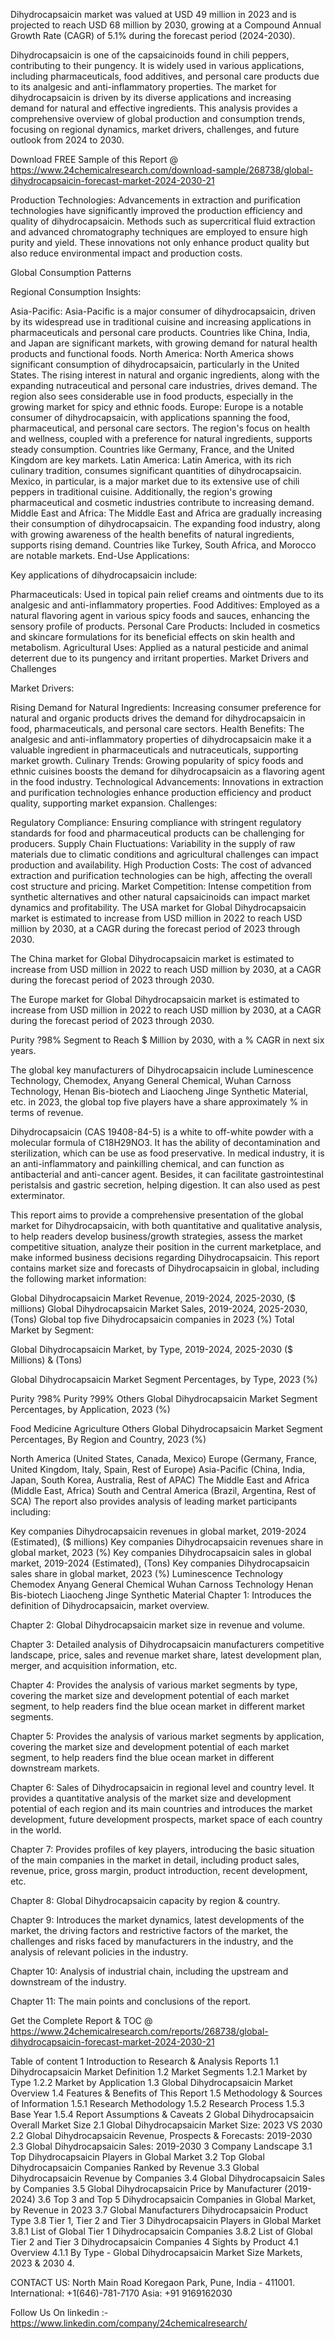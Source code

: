 Dihydrocapsaicin market was valued at USD 49 million in 2023 and is projected to reach USD 68 million by 2030, growing at a Compound Annual Growth Rate (CAGR) of 5.1% during the forecast period (2024-2030).

Dihydrocapsaicin is one of the capsaicinoids found in chili peppers, contributing to their pungency. It is widely used in various applications, including pharmaceuticals, food additives, and personal care products due to its analgesic and anti-inflammatory properties. The market for dihydrocapsaicin is driven by its diverse applications and increasing demand for natural and effective ingredients. This analysis provides a comprehensive overview of global production and consumption trends, focusing on regional dynamics, market drivers, challenges, and future outlook from 2024 to 2030.

Download FREE Sample of this Report @ https://www.24chemicalresearch.com/download-sample/268738/global-dihydrocapsaicin-forecast-market-2024-2030-21

Production Technologies: Advancements in extraction and purification technologies have significantly improved the production efficiency and quality of dihydrocapsaicin. Methods such as supercritical fluid extraction and advanced chromatography techniques are employed to ensure high purity and yield. These innovations not only enhance product quality but also reduce environmental impact and production costs.

Global Consumption Patterns

Regional Consumption Insights:

Asia-Pacific: Asia-Pacific is a major consumer of dihydrocapsaicin, driven by its widespread use in traditional cuisine and increasing applications in pharmaceuticals and personal care products. Countries like China, India, and Japan are significant markets, with growing demand for natural health products and functional foods.
North America: North America shows significant consumption of dihydrocapsaicin, particularly in the United States. The rising interest in natural and organic ingredients, along with the expanding nutraceutical and personal care industries, drives demand. The region also sees considerable use in food products, especially in the growing market for spicy and ethnic foods.
Europe: Europe is a notable consumer of dihydrocapsaicin, with applications spanning the food, pharmaceutical, and personal care sectors. The region's focus on health and wellness, coupled with a preference for natural ingredients, supports steady consumption. Countries like Germany, France, and the United Kingdom are key markets.
Latin America: Latin America, with its rich culinary tradition, consumes significant quantities of dihydrocapsaicin. Mexico, in particular, is a major market due to its extensive use of chili peppers in traditional cuisine. Additionally, the region's growing pharmaceutical and cosmetic industries contribute to increasing demand.
Middle East and Africa: The Middle East and Africa are gradually increasing their consumption of dihydrocapsaicin. The expanding food industry, along with growing awareness of the health benefits of natural ingredients, supports rising demand. Countries like Turkey, South Africa, and Morocco are notable markets.
End-Use Applications:

Key applications of dihydrocapsaicin include:

Pharmaceuticals: Used in topical pain relief creams and ointments due to its analgesic and anti-inflammatory properties.
Food Additives: Employed as a natural flavoring agent in various spicy foods and sauces, enhancing the sensory profile of products.
Personal Care Products: Included in cosmetics and skincare formulations for its beneficial effects on skin health and metabolism.
Agricultural Uses: Applied as a natural pesticide and animal deterrent due to its pungency and irritant properties.
Market Drivers and Challenges

Market Drivers:

Rising Demand for Natural Ingredients: Increasing consumer preference for natural and organic products drives the demand for dihydrocapsaicin in food, pharmaceuticals, and personal care sectors.
Health Benefits: The analgesic and anti-inflammatory properties of dihydrocapsaicin make it a valuable ingredient in pharmaceuticals and nutraceuticals, supporting market growth.
Culinary Trends: Growing popularity of spicy foods and ethnic cuisines boosts the demand for dihydrocapsaicin as a flavoring agent in the food industry.
Technological Advancements: Innovations in extraction and purification technologies enhance production efficiency and product quality, supporting market expansion.
Challenges:

Regulatory Compliance: Ensuring compliance with stringent regulatory standards for food and pharmaceutical products can be challenging for producers.
Supply Chain Fluctuations: Variability in the supply of raw materials due to climatic conditions and agricultural challenges can impact production and availability.
High Production Costs: The cost of advanced extraction and purification technologies can be high, affecting the overall cost structure and pricing.
Market Competition: Intense competition from synthetic alternatives and other natural capsaicinoids can impact market dynamics and profitability.
The USA market for Global Dihydrocapsaicin market is estimated to increase from USD million in 2022 to reach USD million by 2030, at a CAGR during the forecast period of 2023 through 2030.

The China market for Global Dihydrocapsaicin market is estimated to increase from USD million in 2022 to reach USD million by 2030, at a CAGR during the forecast period of 2023 through 2030.

The Europe market for Global Dihydrocapsaicin market is estimated to increase from USD million in 2022 to reach USD million by 2030, at a CAGR during the forecast period of 2023 through 2030.

Purity ?98% Segment to Reach $ Million by 2030, with a % CAGR in next six years.

The global key manufacturers of Dihydrocapsaicin include Luminescence Technology, Chemodex, Anyang General Chemical, Wuhan Carnoss Technology, Henan Bis-biotech and Liaocheng Jinge Synthetic Material, etc. in 2023, the global top five players have a share approximately % in terms of revenue.

Dihydrocapsaicin (CAS 19408-84-5) is a white to off-white powder with a molecular formula of C18H29NO3. It has the ability of decontamination and sterilization, which can be use as food preservative. In medical industry, it is an anti-inflammatory and painkilling chemical, and can function as antibacterial and anti-cancer agent. Besides, it can facilitate gastrointestinal peristalsis and gastric secretion, helping digestion. It can also used as pest exterminator.

This report aims to provide a comprehensive presentation of the global market for Dihydrocapsaicin, with both quantitative and qualitative analysis, to help readers develop business/growth strategies, assess the market competitive situation, analyze their position in the current marketplace, and make informed business decisions regarding Dihydrocapsaicin. This report contains market size and forecasts of Dihydrocapsaicin in global, including the following market information:

Global Dihydrocapsaicin Market Revenue, 2019-2024, 2025-2030, ($ millions)
Global Dihydrocapsaicin Market Sales, 2019-2024, 2025-2030, (Tons)
Global top five Dihydrocapsaicin companies in 2023 (%)
Total Market by Segment:

Global Dihydrocapsaicin Market, by Type, 2019-2024, 2025-2030 ($ Millions) & (Tons)

Global Dihydrocapsaicin Market Segment Percentages, by Type, 2023 (%)

Purity ?98%
Purity ?99%
Others
Global Dihydrocapsaicin Market Segment Percentages, by Application, 2023 (%)

Food
Medicine
Agriculture
Others
Global Dihydrocapsaicin Market Segment Percentages, By Region and Country, 2023 (%)

North America (United States, Canada, Mexico)
Europe (Germany, France, United Kingdom, Italy, Spain, Rest of Europe)
Asia-Pacific (China, India, Japan, South Korea, Australia, Rest of APAC)
The Middle East and Africa (Middle East, Africa)
South and Central America (Brazil, Argentina, Rest of SCA)
The report also provides analysis of leading market participants including:

Key companies Dihydrocapsaicin revenues in global market, 2019-2024 (Estimated), ($ millions)
Key companies Dihydrocapsaicin revenues share in global market, 2023 (%)
Key companies Dihydrocapsaicin sales in global market, 2019-2024 (Estimated), (Tons)
Key companies Dihydrocapsaicin sales share in global market, 2023 (%)
Luminescence Technology
Chemodex
Anyang General Chemical
Wuhan Carnoss Technology
Henan Bis-biotech
Liaocheng Jinge Synthetic Material
Chapter 1: Introduces the definition of Dihydrocapsaicin, market overview.

Chapter 2: Global Dihydrocapsaicin market size in revenue and volume.

Chapter 3: Detailed analysis of Dihydrocapsaicin manufacturers competitive landscape, price, sales and revenue market share, latest development plan, merger, and acquisition information, etc.

Chapter 4: Provides the analysis of various market segments by type, covering the market size and development potential of each market segment, to help readers find the blue ocean market in different market segments.

Chapter 5: Provides the analysis of various market segments by application, covering the market size and development potential of each market segment, to help readers find the blue ocean market in different downstream markets.

Chapter 6: Sales of Dihydrocapsaicin in regional level and country level. It provides a quantitative analysis of the market size and development potential of each region and its main countries and introduces the market development, future development prospects, market space of each country in the world.

Chapter 7: Provides profiles of key players, introducing the basic situation of the main companies in the market in detail, including product sales, revenue, price, gross margin, product introduction, recent development, etc.

Chapter 8: Global Dihydrocapsaicin capacity by region & country.

Chapter 9: Introduces the market dynamics, latest developments of the market, the driving factors and restrictive factors of the market, the challenges and risks faced by manufacturers in the industry, and the analysis of relevant policies in the industry.

Chapter 10: Analysis of industrial chain, including the upstream and downstream of the industry.

Chapter 11: The main points and conclusions of the report.

Get the Complete Report & TOC @ https://www.24chemicalresearch.com/reports/268738/global-dihydrocapsaicin-forecast-market-2024-2030-21

Table of content
1 Introduction to Research & Analysis Reports
1.1 Dihydrocapsaicin Market Definition
1.2 Market Segments
1.2.1 Market by Type
1.2.2 Market by Application
1.3 Global Dihydrocapsaicin Market Overview
1.4 Features & Benefits of This Report
1.5 Methodology & Sources of Information
1.5.1 Research Methodology
1.5.2 Research Process
1.5.3 Base Year
1.5.4 Report Assumptions & Caveats
2 Global Dihydrocapsaicin Overall Market Size
2.1 Global Dihydrocapsaicin Market Size: 2023 VS 2030
2.2 Global Dihydrocapsaicin Revenue, Prospects & Forecasts: 2019-2030
2.3 Global Dihydrocapsaicin Sales: 2019-2030
3 Company Landscape
3.1 Top Dihydrocapsaicin Players in Global Market
3.2 Top Global Dihydrocapsaicin Companies Ranked by Revenue
3.3 Global Dihydrocapsaicin Revenue by Companies
3.4 Global Dihydrocapsaicin Sales by Companies
3.5 Global Dihydrocapsaicin Price by Manufacturer (2019-2024)
3.6 Top 3 and Top 5 Dihydrocapsaicin Companies in Global Market, by Revenue in 2023
3.7 Global Manufacturers Dihydrocapsaicin Product Type
3.8 Tier 1, Tier 2 and Tier 3 Dihydrocapsaicin Players in Global Market
3.8.1 List of Global Tier 1 Dihydrocapsaicin Companies
3.8.2 List of Global Tier 2 and Tier 3 Dihydrocapsaicin Companies
4 Sights by Product
4.1 Overview
4.1.1 By Type - Global Dihydrocapsaicin Market Size Markets, 2023 & 2030
4.

CONTACT US:
North Main Road Koregaon Park, Pune, India - 411001.
International: +1(646)-781-7170
Asia: +91 9169162030

Follow Us On linkedin :- https://www.linkedin.com/company/24chemicalresearch/
